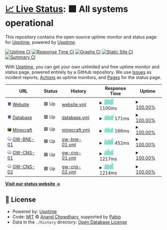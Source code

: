 # [📈 Live Status](https://status.stemmechanics.com.au): <!--live status--> **🟩 All systems operational**

This repository contains the open-source uptime monitor and status page for [Upptime](https://upptime.js.org), powered by [Upptime](https://github.com/upptime/upptime).

[![Uptime CI](https://github.com/stemmechanics/upptime/workflows/Uptime%20CI/badge.svg)](https://github.com/stemmechanics/upptime/actions?query=workflow%3A%22Uptime+CI%22)
[![Response Time CI](https://github.com/stemmechanics/upptime/workflows/Response%20Time%20CI/badge.svg)](https://github.com/stemmechanics/upptime/actions?query=workflow%3A%22Response+Time+CI%22)
[![Graphs CI](https://github.com/stemmechanics/upptime/workflows/Graphs%20CI/badge.svg)](https://github.com/stemmechanics/upptime/actions?query=workflow%3A%22Graphs+CI%22)
[![Static Site CI](https://github.com/stemmechanics/upptime/workflows/Static%20Site%20CI/badge.svg)](https://github.com/stemmechanics/upptime/actions?query=workflow%3A%22Static+Site+CI%22)
[![Summary CI](https://github.com/stemmechanics/upptime/workflows/Summary%20CI/badge.svg)](https://github.com/stemmechanics/upptime/actions?query=workflow%3A%22Summary+CI%22)

With [Upptime](https://upptime.js.org), you can get your own unlimited and free uptime monitor and status page, powered entirely by a GitHub repository. We use [Issues](https://github.com/upptime/upptime/issues) as incident reports, [Actions](https://github.com/stemmechanics/upptime/actions) as uptime monitors, and [Pages](https://status.stemmechanics.com.au) for the status page.

<!--start: status pages-->
<!-- This summary is generated by Upptime (https://github.com/upptime/upptime) -->
<!-- Do not edit this manually, your changes will be overwritten -->
<!-- prettier-ignore -->
| URL | Status | History | Response Time | Uptime |
| --- | ------ | ------- | ------------- | ------ |
| <img alt="" src="https://raw.githubusercontent.com/STEMMechanics/upptime/master/static/server.png" height="13"> [Website](https://www.stemmechanics.com.au) | 🟩 Up | [website.yml](https://github.com/STEMMechanics/upptime/commits/HEAD/history/website.yml) | <details><summary><img alt="Response time graph" src="./graphs/website/response-time-week.png" height="20"> 1100ms</summary><br><a href="https://status.stemmechanics.com.au/history/website"><img alt="Response time 1099" src="https://img.shields.io/endpoint?url=https%3A%2F%2Fraw.githubusercontent.com%2FSTEMMechanics%2Fupptime%2FHEAD%2Fapi%2Fwebsite%2Fresponse-time.json"></a><br><a href="https://status.stemmechanics.com.au/history/website"><img alt="24-hour response time 944" src="https://img.shields.io/endpoint?url=https%3A%2F%2Fraw.githubusercontent.com%2FSTEMMechanics%2Fupptime%2FHEAD%2Fapi%2Fwebsite%2Fresponse-time-day.json"></a><br><a href="https://status.stemmechanics.com.au/history/website"><img alt="7-day response time 1100" src="https://img.shields.io/endpoint?url=https%3A%2F%2Fraw.githubusercontent.com%2FSTEMMechanics%2Fupptime%2FHEAD%2Fapi%2Fwebsite%2Fresponse-time-week.json"></a><br><a href="https://status.stemmechanics.com.au/history/website"><img alt="30-day response time 1104" src="https://img.shields.io/endpoint?url=https%3A%2F%2Fraw.githubusercontent.com%2FSTEMMechanics%2Fupptime%2FHEAD%2Fapi%2Fwebsite%2Fresponse-time-month.json"></a><br><a href="https://status.stemmechanics.com.au/history/website"><img alt="1-year response time 1099" src="https://img.shields.io/endpoint?url=https%3A%2F%2Fraw.githubusercontent.com%2FSTEMMechanics%2Fupptime%2FHEAD%2Fapi%2Fwebsite%2Fresponse-time-year.json"></a></details> | <details><summary><a href="https://status.stemmechanics.com.au/history/website">100.00%</a></summary><a href="https://status.stemmechanics.com.au/history/website"><img alt="All-time uptime 99.27%" src="https://img.shields.io/endpoint?url=https%3A%2F%2Fraw.githubusercontent.com%2FSTEMMechanics%2Fupptime%2FHEAD%2Fapi%2Fwebsite%2Fuptime.json"></a><br><a href="https://status.stemmechanics.com.au/history/website"><img alt="24-hour uptime 100.00%" src="https://img.shields.io/endpoint?url=https%3A%2F%2Fraw.githubusercontent.com%2FSTEMMechanics%2Fupptime%2FHEAD%2Fapi%2Fwebsite%2Fuptime-day.json"></a><br><a href="https://status.stemmechanics.com.au/history/website"><img alt="7-day uptime 100.00%" src="https://img.shields.io/endpoint?url=https%3A%2F%2Fraw.githubusercontent.com%2FSTEMMechanics%2Fupptime%2FHEAD%2Fapi%2Fwebsite%2Fuptime-week.json"></a><br><a href="https://status.stemmechanics.com.au/history/website"><img alt="30-day uptime 99.27%" src="https://img.shields.io/endpoint?url=https%3A%2F%2Fraw.githubusercontent.com%2FSTEMMechanics%2Fupptime%2FHEAD%2Fapi%2Fwebsite%2Fuptime-month.json"></a><br><a href="https://status.stemmechanics.com.au/history/website"><img alt="1-year uptime 99.27%" src="https://img.shields.io/endpoint?url=https%3A%2F%2Fraw.githubusercontent.com%2FSTEMMechanics%2Fupptime%2FHEAD%2Fapi%2Fwebsite%2Fuptime-year.json"></a></details>
| <img alt="" src="https://raw.githubusercontent.com/STEMMechanics/upptime/master/static/server.png" height="13"> [Database](db.stemmechanics.com.au) | 🟩 Up | [database.yml](https://github.com/STEMMechanics/upptime/commits/HEAD/history/database.yml) | <details><summary><img alt="Response time graph" src="./graphs/database/response-time-week.png" height="20"> 171ms</summary><br><a href="https://status.stemmechanics.com.au/history/database"><img alt="Response time 187" src="https://img.shields.io/endpoint?url=https%3A%2F%2Fraw.githubusercontent.com%2FSTEMMechanics%2Fupptime%2FHEAD%2Fapi%2Fdatabase%2Fresponse-time.json"></a><br><a href="https://status.stemmechanics.com.au/history/database"><img alt="24-hour response time 150" src="https://img.shields.io/endpoint?url=https%3A%2F%2Fraw.githubusercontent.com%2FSTEMMechanics%2Fupptime%2FHEAD%2Fapi%2Fdatabase%2Fresponse-time-day.json"></a><br><a href="https://status.stemmechanics.com.au/history/database"><img alt="7-day response time 171" src="https://img.shields.io/endpoint?url=https%3A%2F%2Fraw.githubusercontent.com%2FSTEMMechanics%2Fupptime%2FHEAD%2Fapi%2Fdatabase%2Fresponse-time-week.json"></a><br><a href="https://status.stemmechanics.com.au/history/database"><img alt="30-day response time 182" src="https://img.shields.io/endpoint?url=https%3A%2F%2Fraw.githubusercontent.com%2FSTEMMechanics%2Fupptime%2FHEAD%2Fapi%2Fdatabase%2Fresponse-time-month.json"></a><br><a href="https://status.stemmechanics.com.au/history/database"><img alt="1-year response time 187" src="https://img.shields.io/endpoint?url=https%3A%2F%2Fraw.githubusercontent.com%2FSTEMMechanics%2Fupptime%2FHEAD%2Fapi%2Fdatabase%2Fresponse-time-year.json"></a></details> | <details><summary><a href="https://status.stemmechanics.com.au/history/database">100.00%</a></summary><a href="https://status.stemmechanics.com.au/history/database"><img alt="All-time uptime 100.00%" src="https://img.shields.io/endpoint?url=https%3A%2F%2Fraw.githubusercontent.com%2FSTEMMechanics%2Fupptime%2FHEAD%2Fapi%2Fdatabase%2Fuptime.json"></a><br><a href="https://status.stemmechanics.com.au/history/database"><img alt="24-hour uptime 100.00%" src="https://img.shields.io/endpoint?url=https%3A%2F%2Fraw.githubusercontent.com%2FSTEMMechanics%2Fupptime%2FHEAD%2Fapi%2Fdatabase%2Fuptime-day.json"></a><br><a href="https://status.stemmechanics.com.au/history/database"><img alt="7-day uptime 100.00%" src="https://img.shields.io/endpoint?url=https%3A%2F%2Fraw.githubusercontent.com%2FSTEMMechanics%2Fupptime%2FHEAD%2Fapi%2Fdatabase%2Fuptime-week.json"></a><br><a href="https://status.stemmechanics.com.au/history/database"><img alt="30-day uptime 100.00%" src="https://img.shields.io/endpoint?url=https%3A%2F%2Fraw.githubusercontent.com%2FSTEMMechanics%2Fupptime%2FHEAD%2Fapi%2Fdatabase%2Fuptime-month.json"></a><br><a href="https://status.stemmechanics.com.au/history/database"><img alt="1-year uptime 100.00%" src="https://img.shields.io/endpoint?url=https%3A%2F%2Fraw.githubusercontent.com%2FSTEMMechanics%2Fupptime%2FHEAD%2Fapi%2Fdatabase%2Fuptime-year.json"></a></details>
| <img alt="" src="https://raw.githubusercontent.com/STEMMechanics/upptime/master/static/minecraft.png" height="13"> [Minecraft](minecraft.stemmechanics.com.au) | 🟩 Up | [minecraft.yml](https://github.com/STEMMechanics/upptime/commits/HEAD/history/minecraft.yml) | <details><summary><img alt="Response time graph" src="./graphs/minecraft/response-time-week.png" height="20"> 166ms</summary><br><a href="https://status.stemmechanics.com.au/history/minecraft"><img alt="Response time 177" src="https://img.shields.io/endpoint?url=https%3A%2F%2Fraw.githubusercontent.com%2FSTEMMechanics%2Fupptime%2FHEAD%2Fapi%2Fminecraft%2Fresponse-time.json"></a><br><a href="https://status.stemmechanics.com.au/history/minecraft"><img alt="24-hour response time 142" src="https://img.shields.io/endpoint?url=https%3A%2F%2Fraw.githubusercontent.com%2FSTEMMechanics%2Fupptime%2FHEAD%2Fapi%2Fminecraft%2Fresponse-time-day.json"></a><br><a href="https://status.stemmechanics.com.au/history/minecraft"><img alt="7-day response time 166" src="https://img.shields.io/endpoint?url=https%3A%2F%2Fraw.githubusercontent.com%2FSTEMMechanics%2Fupptime%2FHEAD%2Fapi%2Fminecraft%2Fresponse-time-week.json"></a><br><a href="https://status.stemmechanics.com.au/history/minecraft"><img alt="30-day response time 178" src="https://img.shields.io/endpoint?url=https%3A%2F%2Fraw.githubusercontent.com%2FSTEMMechanics%2Fupptime%2FHEAD%2Fapi%2Fminecraft%2Fresponse-time-month.json"></a><br><a href="https://status.stemmechanics.com.au/history/minecraft"><img alt="1-year response time 177" src="https://img.shields.io/endpoint?url=https%3A%2F%2Fraw.githubusercontent.com%2FSTEMMechanics%2Fupptime%2FHEAD%2Fapi%2Fminecraft%2Fresponse-time-year.json"></a></details> | <details><summary><a href="https://status.stemmechanics.com.au/history/minecraft">100.00%</a></summary><a href="https://status.stemmechanics.com.au/history/minecraft"><img alt="All-time uptime 100.00%" src="https://img.shields.io/endpoint?url=https%3A%2F%2Fraw.githubusercontent.com%2FSTEMMechanics%2Fupptime%2FHEAD%2Fapi%2Fminecraft%2Fuptime.json"></a><br><a href="https://status.stemmechanics.com.au/history/minecraft"><img alt="24-hour uptime 100.00%" src="https://img.shields.io/endpoint?url=https%3A%2F%2Fraw.githubusercontent.com%2FSTEMMechanics%2Fupptime%2FHEAD%2Fapi%2Fminecraft%2Fuptime-day.json"></a><br><a href="https://status.stemmechanics.com.au/history/minecraft"><img alt="7-day uptime 100.00%" src="https://img.shields.io/endpoint?url=https%3A%2F%2Fraw.githubusercontent.com%2FSTEMMechanics%2Fupptime%2FHEAD%2Fapi%2Fminecraft%2Fuptime-week.json"></a><br><a href="https://status.stemmechanics.com.au/history/minecraft"><img alt="30-day uptime 100.00%" src="https://img.shields.io/endpoint?url=https%3A%2F%2Fraw.githubusercontent.com%2FSTEMMechanics%2Fupptime%2FHEAD%2Fapi%2Fminecraft%2Fuptime-month.json"></a><br><a href="https://status.stemmechanics.com.au/history/minecraft"><img alt="1-year uptime 100.00%" src="https://img.shields.io/endpoint?url=https%3A%2F%2Fraw.githubusercontent.com%2FSTEMMechanics%2Fupptime%2FHEAD%2Fapi%2Fminecraft%2Fuptime-year.json"></a></details>
| <img alt="" src="https://raw.githubusercontent.com/STEMMechanics/upptime/master/static/cloud.png" height="13"> [GW-BNE-01](http://gw-bne-01.stemmechanics.com.au) | 🟩 Up | [gw-bne-01.yml](https://github.com/STEMMechanics/upptime/commits/HEAD/history/gw-bne-01.yml) | <details><summary><img alt="Response time graph" src="./graphs/gw-bne-01/response-time-week.png" height="20"> 452ms</summary><br><a href="https://status.stemmechanics.com.au/history/gw-bne-01"><img alt="Response time 458" src="https://img.shields.io/endpoint?url=https%3A%2F%2Fraw.githubusercontent.com%2FSTEMMechanics%2Fupptime%2FHEAD%2Fapi%2Fgw-bne-01%2Fresponse-time.json"></a><br><a href="https://status.stemmechanics.com.au/history/gw-bne-01"><img alt="24-hour response time 423" src="https://img.shields.io/endpoint?url=https%3A%2F%2Fraw.githubusercontent.com%2FSTEMMechanics%2Fupptime%2FHEAD%2Fapi%2Fgw-bne-01%2Fresponse-time-day.json"></a><br><a href="https://status.stemmechanics.com.au/history/gw-bne-01"><img alt="7-day response time 452" src="https://img.shields.io/endpoint?url=https%3A%2F%2Fraw.githubusercontent.com%2FSTEMMechanics%2Fupptime%2FHEAD%2Fapi%2Fgw-bne-01%2Fresponse-time-week.json"></a><br><a href="https://status.stemmechanics.com.au/history/gw-bne-01"><img alt="30-day response time 457" src="https://img.shields.io/endpoint?url=https%3A%2F%2Fraw.githubusercontent.com%2FSTEMMechanics%2Fupptime%2FHEAD%2Fapi%2Fgw-bne-01%2Fresponse-time-month.json"></a><br><a href="https://status.stemmechanics.com.au/history/gw-bne-01"><img alt="1-year response time 458" src="https://img.shields.io/endpoint?url=https%3A%2F%2Fraw.githubusercontent.com%2FSTEMMechanics%2Fupptime%2FHEAD%2Fapi%2Fgw-bne-01%2Fresponse-time-year.json"></a></details> | <details><summary><a href="https://status.stemmechanics.com.au/history/gw-bne-01">100.00%</a></summary><a href="https://status.stemmechanics.com.au/history/gw-bne-01"><img alt="All-time uptime 99.95%" src="https://img.shields.io/endpoint?url=https%3A%2F%2Fraw.githubusercontent.com%2FSTEMMechanics%2Fupptime%2FHEAD%2Fapi%2Fgw-bne-01%2Fuptime.json"></a><br><a href="https://status.stemmechanics.com.au/history/gw-bne-01"><img alt="24-hour uptime 100.00%" src="https://img.shields.io/endpoint?url=https%3A%2F%2Fraw.githubusercontent.com%2FSTEMMechanics%2Fupptime%2FHEAD%2Fapi%2Fgw-bne-01%2Fuptime-day.json"></a><br><a href="https://status.stemmechanics.com.au/history/gw-bne-01"><img alt="7-day uptime 100.00%" src="https://img.shields.io/endpoint?url=https%3A%2F%2Fraw.githubusercontent.com%2FSTEMMechanics%2Fupptime%2FHEAD%2Fapi%2Fgw-bne-01%2Fuptime-week.json"></a><br><a href="https://status.stemmechanics.com.au/history/gw-bne-01"><img alt="30-day uptime 100.00%" src="https://img.shields.io/endpoint?url=https%3A%2F%2Fraw.githubusercontent.com%2FSTEMMechanics%2Fupptime%2FHEAD%2Fapi%2Fgw-bne-01%2Fuptime-month.json"></a><br><a href="https://status.stemmechanics.com.au/history/gw-bne-01"><img alt="1-year uptime 99.95%" src="https://img.shields.io/endpoint?url=https%3A%2F%2Fraw.githubusercontent.com%2FSTEMMechanics%2Fupptime%2FHEAD%2Fapi%2Fgw-bne-01%2Fuptime-year.json"></a></details>
| <img alt="" src="https://raw.githubusercontent.com/STEMMechanics/upptime/master/static/cloud.png" height="13"> [GW-CNS-01](http://gw-cns-01.stemmechanics.com.au) | 🟩 Up | [gw-cns-01.yml](https://github.com/STEMMechanics/upptime/commits/HEAD/history/gw-cns-01.yml) | <details><summary><img alt="Response time graph" src="./graphs/gw-cns-01/response-time-week.png" height="20"> 1217ms</summary><br><a href="https://status.stemmechanics.com.au/history/gw-cns-01"><img alt="Response time 1165" src="https://img.shields.io/endpoint?url=https%3A%2F%2Fraw.githubusercontent.com%2FSTEMMechanics%2Fupptime%2FHEAD%2Fapi%2Fgw-cns-01%2Fresponse-time.json"></a><br><a href="https://status.stemmechanics.com.au/history/gw-cns-01"><img alt="24-hour response time 1146" src="https://img.shields.io/endpoint?url=https%3A%2F%2Fraw.githubusercontent.com%2FSTEMMechanics%2Fupptime%2FHEAD%2Fapi%2Fgw-cns-01%2Fresponse-time-day.json"></a><br><a href="https://status.stemmechanics.com.au/history/gw-cns-01"><img alt="7-day response time 1217" src="https://img.shields.io/endpoint?url=https%3A%2F%2Fraw.githubusercontent.com%2FSTEMMechanics%2Fupptime%2FHEAD%2Fapi%2Fgw-cns-01%2Fresponse-time-week.json"></a><br><a href="https://status.stemmechanics.com.au/history/gw-cns-01"><img alt="30-day response time 1191" src="https://img.shields.io/endpoint?url=https%3A%2F%2Fraw.githubusercontent.com%2FSTEMMechanics%2Fupptime%2FHEAD%2Fapi%2Fgw-cns-01%2Fresponse-time-month.json"></a><br><a href="https://status.stemmechanics.com.au/history/gw-cns-01"><img alt="1-year response time 1165" src="https://img.shields.io/endpoint?url=https%3A%2F%2Fraw.githubusercontent.com%2FSTEMMechanics%2Fupptime%2FHEAD%2Fapi%2Fgw-cns-01%2Fresponse-time-year.json"></a></details> | <details><summary><a href="https://status.stemmechanics.com.au/history/gw-cns-01">100.00%</a></summary><a href="https://status.stemmechanics.com.au/history/gw-cns-01"><img alt="All-time uptime 99.83%" src="https://img.shields.io/endpoint?url=https%3A%2F%2Fraw.githubusercontent.com%2FSTEMMechanics%2Fupptime%2FHEAD%2Fapi%2Fgw-cns-01%2Fuptime.json"></a><br><a href="https://status.stemmechanics.com.au/history/gw-cns-01"><img alt="24-hour uptime 100.00%" src="https://img.shields.io/endpoint?url=https%3A%2F%2Fraw.githubusercontent.com%2FSTEMMechanics%2Fupptime%2FHEAD%2Fapi%2Fgw-cns-01%2Fuptime-day.json"></a><br><a href="https://status.stemmechanics.com.au/history/gw-cns-01"><img alt="7-day uptime 100.00%" src="https://img.shields.io/endpoint?url=https%3A%2F%2Fraw.githubusercontent.com%2FSTEMMechanics%2Fupptime%2FHEAD%2Fapi%2Fgw-cns-01%2Fuptime-week.json"></a><br><a href="https://status.stemmechanics.com.au/history/gw-cns-01"><img alt="30-day uptime 99.88%" src="https://img.shields.io/endpoint?url=https%3A%2F%2Fraw.githubusercontent.com%2FSTEMMechanics%2Fupptime%2FHEAD%2Fapi%2Fgw-cns-01%2Fuptime-month.json"></a><br><a href="https://status.stemmechanics.com.au/history/gw-cns-01"><img alt="1-year uptime 99.83%" src="https://img.shields.io/endpoint?url=https%3A%2F%2Fraw.githubusercontent.com%2FSTEMMechanics%2Fupptime%2FHEAD%2Fapi%2Fgw-cns-01%2Fuptime-year.json"></a></details>
| <img alt="" src="https://raw.githubusercontent.com/STEMMechanics/upptime/master/static/cloud.png" height="13"> [GW-CNS-02](http://gw-cns-02.stemmechanics.com.au) | 🟩 Up | [gw-cns-02.yml](https://github.com/STEMMechanics/upptime/commits/HEAD/history/gw-cns-02.yml) | <details><summary><img alt="Response time graph" src="./graphs/gw-cns-02/response-time-week.png" height="20"> 1214ms</summary><br><a href="https://status.stemmechanics.com.au/history/gw-cns-02"><img alt="Response time 1149" src="https://img.shields.io/endpoint?url=https%3A%2F%2Fraw.githubusercontent.com%2FSTEMMechanics%2Fupptime%2FHEAD%2Fapi%2Fgw-cns-02%2Fresponse-time.json"></a><br><a href="https://status.stemmechanics.com.au/history/gw-cns-02"><img alt="24-hour response time 1094" src="https://img.shields.io/endpoint?url=https%3A%2F%2Fraw.githubusercontent.com%2FSTEMMechanics%2Fupptime%2FHEAD%2Fapi%2Fgw-cns-02%2Fresponse-time-day.json"></a><br><a href="https://status.stemmechanics.com.au/history/gw-cns-02"><img alt="7-day response time 1214" src="https://img.shields.io/endpoint?url=https%3A%2F%2Fraw.githubusercontent.com%2FSTEMMechanics%2Fupptime%2FHEAD%2Fapi%2Fgw-cns-02%2Fresponse-time-week.json"></a><br><a href="https://status.stemmechanics.com.au/history/gw-cns-02"><img alt="30-day response time 1187" src="https://img.shields.io/endpoint?url=https%3A%2F%2Fraw.githubusercontent.com%2FSTEMMechanics%2Fupptime%2FHEAD%2Fapi%2Fgw-cns-02%2Fresponse-time-month.json"></a><br><a href="https://status.stemmechanics.com.au/history/gw-cns-02"><img alt="1-year response time 1149" src="https://img.shields.io/endpoint?url=https%3A%2F%2Fraw.githubusercontent.com%2FSTEMMechanics%2Fupptime%2FHEAD%2Fapi%2Fgw-cns-02%2Fresponse-time-year.json"></a></details> | <details><summary><a href="https://status.stemmechanics.com.au/history/gw-cns-02">100.00%</a></summary><a href="https://status.stemmechanics.com.au/history/gw-cns-02"><img alt="All-time uptime 99.83%" src="https://img.shields.io/endpoint?url=https%3A%2F%2Fraw.githubusercontent.com%2FSTEMMechanics%2Fupptime%2FHEAD%2Fapi%2Fgw-cns-02%2Fuptime.json"></a><br><a href="https://status.stemmechanics.com.au/history/gw-cns-02"><img alt="24-hour uptime 100.00%" src="https://img.shields.io/endpoint?url=https%3A%2F%2Fraw.githubusercontent.com%2FSTEMMechanics%2Fupptime%2FHEAD%2Fapi%2Fgw-cns-02%2Fuptime-day.json"></a><br><a href="https://status.stemmechanics.com.au/history/gw-cns-02"><img alt="7-day uptime 100.00%" src="https://img.shields.io/endpoint?url=https%3A%2F%2Fraw.githubusercontent.com%2FSTEMMechanics%2Fupptime%2FHEAD%2Fapi%2Fgw-cns-02%2Fuptime-week.json"></a><br><a href="https://status.stemmechanics.com.au/history/gw-cns-02"><img alt="30-day uptime 99.88%" src="https://img.shields.io/endpoint?url=https%3A%2F%2Fraw.githubusercontent.com%2FSTEMMechanics%2Fupptime%2FHEAD%2Fapi%2Fgw-cns-02%2Fuptime-month.json"></a><br><a href="https://status.stemmechanics.com.au/history/gw-cns-02"><img alt="1-year uptime 99.83%" src="https://img.shields.io/endpoint?url=https%3A%2F%2Fraw.githubusercontent.com%2FSTEMMechanics%2Fupptime%2FHEAD%2Fapi%2Fgw-cns-02%2Fuptime-year.json"></a></details>

<!--end: status pages-->

[**Visit our status website →**](https://status.stemmechanics.com.au)

## 📄 License

- Powered by: [Upptime](https://github.com/upptime/upptime)
- Code: [MIT](./LICENSE) © [Anand Chowdhary](https://anandchowdhary.com), supported by [Pabio](https://pabio.com)
- Data in the `./history` directory: [Open Database License](https://opendatacommons.org/licenses/odbl/1-0/)
